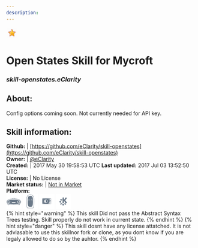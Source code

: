 ```yaml
---    
description:   
---    
```

![](../.gitbook/assets/star.png)  
# Open States Skill for Mycroft  
### _skill-openstates.eClarity_  
## About:  
Config options coming soon.  Not currently needed for API key.

## Skill information:  
**Github:** | [https://github.com/eClarity/skill-openstates](https://github.com/eClarity/skill-openstates)  
**Owner:** | [@eClarity](https://github.com/eClarity)  
**Created:** | 2017 May 30 19:58:53 UTC  **Last updated:** 2017 Jul 03 13:52:50 UTC  
**License:** | No License  
**Market status:** | [Not in Market](https://market.mycroft.ai/skill/)  
**Platform:**  
 ![](../.gitbook/assets/mark-1-icon.png)  ![](../.gitbook/assets/mark-2-icon.png)  ![](../.gitbook/assets/picroft-icon.png)  ![](../.gitbook/assets/kde.png)   
{% hint style="warning" %}
This skill Did not pass the Abstract Syntax Trees testing. Skill properly do not work in current state.
{% endhint %}
{% hint style="danger" %}
This skill dosnt have any license attatched. It is not adviasable to use this skillnor fork or clone, as you dont know if you are legaly allowed to do so by the auhtor.
{% endhint %}
